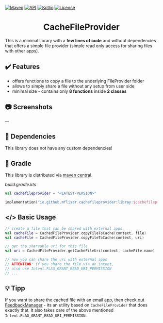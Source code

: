[![Maven](https://img.shields.io/maven-central/v/io.github.mflisar.cachefileprovider/library?style=for-the-badge&color=blue)](https://central.sonatype.com/namespace/io.github.mflisar.cachefileprovider)
[![API](https://img.shields.io/badge/api-21%2B-brightgreen.svg?style=for-the-badge)](https://android-arsenal.com/api?level=21)
[![Kotlin](https://img.shields.io/github/languages/top/mflisar/cachefileprovider.svg?style=for-the-badge&color=blueviolet)](https://kotlinlang.org/)
[![License](https://img.shields.io/github/license/MFlisar/CacheFileProvider?style=for-the-badge)](LICENSE)

<h1 align="center">CacheFileProvider</h1>

This is a minimal library with a **few lines of code** and without dependencies that offers a simple file provider (simple read only access for sharing files with other apps).

## :heavy_check_mark: Features

* offers functions to copy a file to the underlying FileProvider folder
* allows to simply share a file without any setup from user side
* minimal size - contains only **8 functions** inside **2 classes**

## :camera: Screenshots

--

## :link: Dependencies

This library does not have any custom dependencies!

## :elephant: Gradle

This library is distributed via [maven central]([https://central.sonatype.com/](https://repo.maven.apache.org/maven2/io/github/mflisar/cachefileprovider/)).

*build.gradle.kts*

```kts
val cachefileprovider = "<LATEST-VERSION>"

implementation("io.github.mflisar.cachefileprovider:libray:$cachefileprovider")
```

## </> Basic Usage

```kotlin
// create a file that can be shared with external apps
val cacheFile = CachedFileProvider.copyFileToCache(context, file)
val cacheFile = CachedFileProvider.copyFileToCache(context, uri)

// get the shareable uri for this file
val uri = CachedFileProvider.getCacheFileUri(context, cacheFile.name)

// now you can share the uri with external apps
// ATTENTION: if you share the file via an intent,
// also use Intent.FLAG_GRANT_READ_URI_PERMISSION
// ...
```

## :bulb: Tipp

If you want to share the cached file with an email app, then check out [FeedbackManager](https://github.com/MFlisar/FeedbackManager) - its an utility based on `CacheFileProvider` that does exactly that. It also takes care of the above mentioned `Intent.FLAG_GRANT_READ_URI_PERMISSION`.